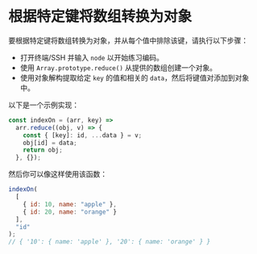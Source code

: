 # 根据特定键将数组转换为对象

要根据特定键将数组转换为对象，并从每个值中排除该键，请执行以下步骤：

- 打开终端/SSH 并输入 `node` 以开始练习编码。
- 使用 `Array.prototype.reduce()` 从提供的数组创建一个对象。
- 使用对象解构提取给定 `key` 的值和相关的 `data`，然后将键值对添加到对象中。

以下是一个示例实现：

```js
const indexOn = (arr, key) =>
  arr.reduce((obj, v) => {
    const { [key]: id, ...data } = v;
    obj[id] = data;
    return obj;
  }, {});
```

然后你可以像这样使用该函数：

```js
indexOn(
  [
    { id: 10, name: "apple" },
    { id: 20, name: "orange" }
  ],
  "id"
);
// { '10': { name: 'apple' }, '20': { name: 'orange' } }
```
